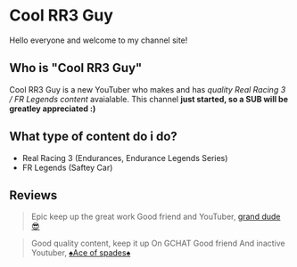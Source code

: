 # Cool RR3 Guy
Hello everyone and welcome to my channel site!

## Who is "Cool RR3 Guy"
Cool RR3 Guy is a new YouTuber who makes and has *quality Real Racing 3 / FR Legends content* avaialable. This channel **just started, so a SUB will be greatley appreciated :)**

## What type of content do i do?
- Real Racing 3 (Endurances, Endurance Legends Series)
- FR Legends (Saftey Car)

## Reviews
> Epic keep up the great work
Good friend and YouTuber, [grand dude 😎](https://www.youtube.com/channel/UCrvEfyiRJ3O11mZ5DGXtYuQ)

> Good quality content, keep it up
On GCHAT Good friend And inactive Youtuber, [♠️Ace of spades♠️](https://www.youtube.com/channel/UCncGeOKe8xoOzYOXxspuz4g)
